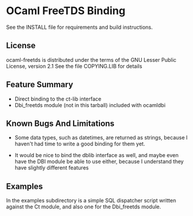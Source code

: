 OCaml FreeTDS Binding
=====================

See the INSTALL file for requirements and build instructions.

License
-------

ocaml-freetds is distributed under the terms of the GNU Lesser
Public License, version 2.1 See the file COPYING.LIB for details


Feature Summary
---------------

- Direct binding to the ct-lib interface
- Dbi_freetds module (not in this tarball) included with ocamldbi 


Known Bugs And Limitations
--------------------------

- Some data types, such as datetimes, are returned as strings,
  because I haven't had time to write a good binding for them yet.

- It would be nice to bind the dblib interface as well, and maybe
  even have the DBI module be able to use either, because I understand
  they have slightly different features

Examples
--------

In the examples subdirectory is a simple SQL dispatcher script written against
the Ct module, and also one for the Dbi_freetds module.

